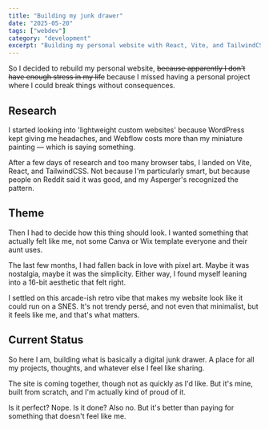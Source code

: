 ```yaml
---
title: "Building my junk drawer"
date: "2025-05-20"
tags: ["webdev"]
category: "development"
excerpt: "Building my personal website with React, Vite, and TailwindCSS"
---
```



So I decided to rebuild my personal website,  ~~because apparently I don't have enough stress in my life~~ because I missed having a personal project where I could break things without consequences.

## Research

I started looking into 'lightweight custom websites' because WordPress kept giving me headaches, and Webflow costs more than my miniature painting — which is saying something.

After a few days of research and too many browser tabs, I landed on Vite, React, and TailwindCSS. Not because I'm particularly smart, but because people on Reddit said it was good, and my Asperger's recognized the pattern.

## Theme

Then I had to decide how this thing should look. I wanted something that actually felt like me, not some Canva or Wix template everyone and their aunt uses.

The last few months, I had fallen back in love with pixel art. Maybe it was nostalgia, maybe it was the simplicity. Either way, I found myself leaning into a 16-bit aesthetic that felt right.

I settled on this arcade-ish retro vibe that makes my website look like it could run on a SNES. It's not trendy persé, and not even that minimalist, but it feels like me, and that's what matters.

## Current Status

So here I am, building what is basically a digital junk drawer. A place for all my projects, thoughts, and whatever else I feel like sharing.

The site is coming together, though not as quickly as I'd like. But it's mine, built from scratch, and I'm actually kind of proud of it.

Is it perfect? Nope. Is it done? Also no. But it's better than paying for something that doesn't feel like me.